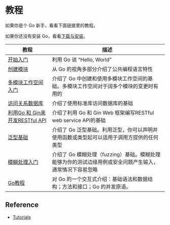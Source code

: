 # 教程

如果你是个 Go 新手，看看下面链接里的教程。

如果你还没有安装 Go，看看[下载与安装](https://go.dev/doc/install)。

教程|描述
--------|--------
[开始入门](https://go.dev/doc/tutorial/getting-started.html)|利用 Go 说 “Hello, World”
[创建模块](https://go.dev/doc/tutorial/create-module.html)|从 Go 的视角多部分介绍了公共编程语言特性
[多模块工作空间入门](https://go.dev/doc/tutorial/workspaces.html)|介绍了 Go 中创建和使用多模块工作空间的基础。多模块工作空间对于阔多个模块的变更时有用的
[访问关系数据库](https://go.dev/doc/tutorial/database-access)|介绍了使用标准库访问数据库的基础
[利用Go 和 Gin来开发RESTful API](https://go.dev/doc/tutorial/web-service-gin)|介绍了利用 Go 和 Gin Web 框架编写RESTful web service API的基础
[泛型基础](https://go.dev/doc/tutorial/generics)|介绍了 Go 泛型基础。利用泛型，你可以声明并使用函数或类型起可以适用于调用方提供的任何类型
[模糊处理入门](https://go.dev/doc/tutorial/fuzz)|介绍了 Go 模糊处理（fuzzing）基础。模糊处理能够为你的测试边缘用例或安全问题产生输入，通常情况下容易忽略
[Go教程](https://go.dev/tour/)|对 Go 的一个交互式介绍：基础语法和数据结构；方法和接口；Go 的并发原语。

## Reference

- [Tutorials](https://go.dev/doc/tutorial/)
